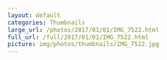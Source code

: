 ```yaml
---
layout: default
categories: Thumbnails
large_url: /photos/2017/01/01/IMG_7522.html
full_url: /full/2017/01/01/IMG_7522.html
picture: img/photos/thumbnails/IMG_7522.jpg
---
```

